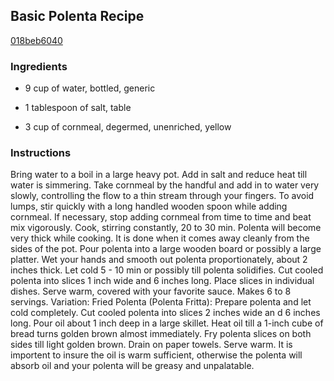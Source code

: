 ## Basic Polenta Recipe

[018beb6040](http://cookeatshare.com/recipes/basic-polenta-79722)

### Ingredients

 - 9 cup of water, bottled, generic

 - 1 tablespoon of salt, table

 - 3 cup of cornmeal, degermed, unenriched, yellow

### Instructions

Bring water to a boil in a large heavy pot. Add in salt and reduce heat till water is simmering. Take cornmeal by the handful and add in to water very slowly, controlling the flow to a thin stream through your fingers. To avoid lumps, stir quickly with a long handled wooden spoon while adding cornmeal. If necessary, stop adding cornmeal from time to time and beat mix vigorously. Cook, stirring constantly, 20 to 30 min. Polenta will become very thick while cooking. It is done when it comes away cleanly from the sides of the pot. Pour polenta into a large wooden board or possibly a large platter. Wet your hands and smooth out polenta proportionately, about 2 inches thick. Let cold 5 - 10 min or possibly till polenta solidifies. Cut cooled polenta into slices 1 inch wide and 6 inches long. Place slices in individual dishes. Serve warm, covered with your favorite sauce. Makes 6 to 8 servings. Variation: Fried Polenta (Polenta Fritta): Prepare polenta and let cold completely. Cut cooled polenta into slices 2 inches wide an d 6 inches long. Pour oil about 1 inch deep in a large skillet. Heat oil till a 1-inch cube of bread turns golden brown almost immediately. Fry polenta slices on both sides till light golden brown. Drain on paper towels. Serve warm. It is importent to insure the oil is warm sufficient, otherwise the polenta will absorb oil and your polenta will be greasy and unpalatable.